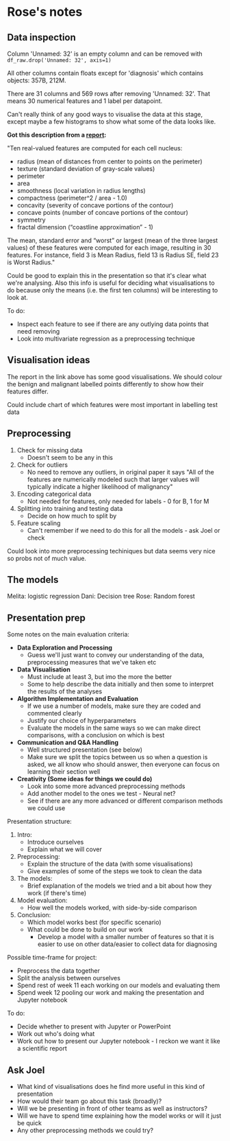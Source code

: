 # Rose's notes

## Data inspection

Column 'Unnamed: 32' is an empty column and can be removed with `df_raw.drop('Unnamed: 32', axis=1)`

All other columns contain floats except for 'diagnosis' which contains objects: 357B, 212M.

There are 31 columns and 569 rows after removing 'Unnamed: 32'. That means 30 numerical features and 1 label per datapoint.

Can't really think of any good ways to visualise the data at this stage, except maybe a few histograms to show what some of the data looks like.

**Got this description from a [report](https://rstudio-pubs-static.s3.amazonaws.com/344010_1f4d6691092d4544bfbddb092e7223d2.html):**

"Ten real-valued features are computed for each cell nucleus:

* radius (mean of distances from center to points on the perimeter)
* texture (standard deviation of gray-scale values)
* perimeter
* area
* smoothness (local variation in radius lengths)
* compactness (perimeter^2 / area - 1.0)
* concavity (severity of concave portions of the contour)
* concave points (number of concave portions of the contour)
* symmetry
* fractal dimension (“coastline approximation” - 1)

The mean, standard error and “worst” or largest (mean of the three largest values) of these features were computed for each image, resulting in 30 features. For instance, field 3 is Mean Radius, field 13 is Radius SE, field 23 is Worst Radius."

Could be good to explain this in the presentation so that it's clear what we're analysing. Also this info is useful for deciding what visualisations to do because only the means (i.e. the first ten columns) will be interesting to look at.

To do:
* Inspect each feature to see if there are any outlying data points that need removing
* Look into multivariate regression as a preprocessing technique

## Visualisation ideas

The report in the link above has some good visualisations. We should colour the benign and malignant labelled points differently to show how their features differ.

Could include chart of which features were most important in labelling test data

## Preprocessing

1. Check for missing data
    * Doesn't seem to be any in this
2. Check for outliers
    * No need to remove any outliers, in original paper it says "All of the features are numerically modeled such that larger values will typically indicate a higher likelihood of malignancy"
2. Encoding categorical data
    * Not needed for features, only needed for labels - 0 for B, 1 for M
3. Splitting into training and testing data
    * Decide on how much to split by
4. Feature scaling
    * Can't remember if we need to do this for all the models - ask Joel or check

Could look into more preprocessing techiniques but data seems very nice so probs not of much value.

## The models

Melita: logistic regression
Dani: Decision tree
Rose: Random forest

## Presentation prep

Some notes on the main evaluation criteria:

* **Data Exploration and Processing**
     * Guess we'll just want to convey our understanding of the data, preprocessing measures that we've taken etc
* **Data Visualisation**
     * Must include at least 3, but imo the more the better
     * Some to help describe the data initially and then some to interpret the results of the analyses
* **Algorithm Implementation and Evaluation**
     * If we use a number of models, make sure they are coded and commented clearly 
     * Justify our choice of hyperparameters
     * Evaluate the models in the same ways so we can make direct comparisons, with a conclusion on which is best
* **Communication and Q&A Handling**
     * Well structured presentation (see below)
     * Make sure we split the topics between us so when a question is asked, we all know who should answer, then everyone can focus on learning their section well
* **Creativity (Some ideas for things we could do)**
     * Look into some more advanced preprocessing methods
     * Add another model to the ones we test - Neural net?
     * See if there are any more advanced or different comparison methods we could use

Presentation structure:
1. Intro:
    * Introduce ourselves
    * Explain what we will cover
2. Preprocessing:
    * Explain the structure of the data (with some visualisations)
    * Give examples of some of the steps we took to clean the data
3. The models:
    * Brief explanation of the models we tried and a bit about how they work (if there's time)
4. Model evaluation: 
    * How well the models worked, with side-by-side comparison
5. Conclusion:
    * Which model works best (for specific scenario)
    * What could be done to build on our work
        * Develop a model with a smaller number of features so that it is easier to use on other data/easier to collect data for diagnosing


Possible time-frame for project:
* Preprocess the data together
* Split the analysis between ourselves
* Spend rest of week 11 each working on our models and evaluating them
* Spend week 12 pooling our work and making the presentation and Jupyter notebook


To do:
* Decide whether to present with Jupyter or PowerPoint
* Work out who's doing what
* Work out how to present our Jupyter notebook - I reckon we want it like a scientific report

## Ask Joel

* What kind of visualisations does he find more useful in this kind of presentation
* How would their team go about this task (broadly)?
* Will we be presenting in front of other teams as well as instructors?
* Will we have to spend time explaining how the model works or will it just be quick
* Any other preprocessing methods we could try?


